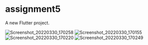 # assignment5

A new Flutter project.


![Screenshot_20220330_170258](https://user-images.githubusercontent.com/100975313/160853654-8d365104-a47a-4fc8-8d85-483b996422c4.png)
![Screenshot_20220330_170155](https://user-images.githubusercontent.com/100975313/160853668-8ceaad25-3e29-47d7-8d47-67fa6a4f6beb.png)
![Screenshot_20220330_170220](https://user-images.githubusercontent.com/100975313/160853674-36e3ce4e-2bf8-4aaa-9e78-4a6d1ae9bff7.png)
![Screenshot_20220330_170249](https://user-images.githubusercontent.com/100975313/160853694-8d235d37-e165-4b6c-953a-9f4aff0734f1.png)
